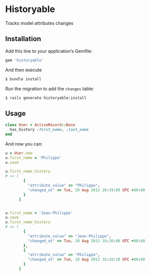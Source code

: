 # Historyable

Tracks model attributes changes

## Installation

Add this line to your application’s Gemfile:

```ruby
gem 'historyable'
```

And then execute

```bash
$ bundle install
```

Run the migration to add the `changes` table:

```bash
$ rails generate historyable:install
```

## Usage

```ruby
class User < ActiveRecord::Base
  has_history :first_name, :last_name
end
```

And now you can:

```ruby
u = User.new
u.first_name = 'Philippe'
u.save

u.first_name_history
# => [
        {
          "attribute_value" => "Philippe",
          "changed_at" => Tue, 20 Aug 2013 20:39:09 UTC +00:00
        }
      ]


u.first_name = 'Jean-Philippe'
u.save
u.first_name_history
# => [
        {
          "attribute_value" => "Jean-Philippe",
          "changed_at" => Tue, 20 Aug 2013 16:20:00 UTC +00:00
        },
        {
          "attribute_value" => "Philippe",
          "changed_at" => Tue, 20 Aug 2013 16:20:10 UTC +00:00
        }
      ]
```
